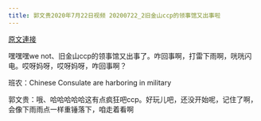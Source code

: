 ```yaml
---
title: 郭文贵2020年7月22日视频 20200722_2旧金山ccp的领事馆又出事啦
---
```


[原文連接](https://gnews.org/ThreadView/53479472)

嘿嘿嘿we not、旧金山ccp的领事馆又出事了。咋回事啊，打雷下雨啊，咣咣闪电。哎呀妈呀，哎呀妈呀，咋回事啊？




班农：Chinese Consulate are harboring in military 




郭文贵：哦、哈哈哈哈哈这有点疯狂吧ccp。好玩儿吧，还没开始呢，记住了啊，会像下雨雨点一样重锤落下，咱走着看啊
